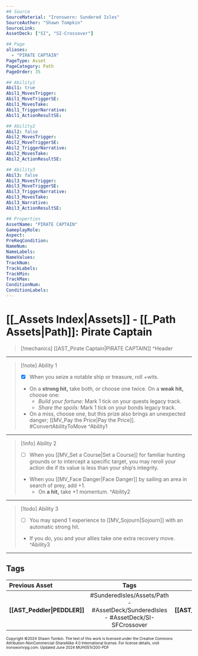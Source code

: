 ```yaml
---
## Source
SourceMaterial: "Ironsworn: Sundered Isles"
SourceAuthor: "Shawn Tompkin"
SourceLink: 
AssetDeck: ["SI", "SI-Crossover"]

## Page
aliases:
  - "PIRATE CAPTAIN"
PageType: Asset
PageCategory: Path
PageOrder: 35

## Ability1
Abil1: true
Abil1_MovesTrigger: 
Abil1_MoveTriggerSE: 
Abil1_MovesTake: 
Abil1_TriggerNarrative: 
Abil1_ActionResultSE: 

## Ability2
Abil2: false
Abil2_MovesTrigger: 
Abil2_MoveTriggerSE: 
Abil2_TriggerNarrative: 
Abil2_MovesTake: 
Abil2_ActionResultSE: 

## Ability3
Abil3: false
Abil3_MovesTrigger: 
Abil3_MoveTriggerSE: 
Abil3_TriggerNarrative: 
Abil3_MovesTake: 
Abil3_Narrative: 
Abil3_ActionResultSE: 

## Properties
AssetName: "PIRATE CAPTAIN"
GameplayRole: 
Aspect: 
PreReqCondition: 
NameNum: 
NameLabels: 
NameValues: 
TrackNum: 
TrackLabels: 
TrackMin: 
TrackMax: 
ConditionNum: 
ConditionLabels: 
---
```

# [[_Assets Index|Assets]] - [[_Path Assets|Path]]: Pirate Captain

> [!mechanics] [[AST_Pirate Captain|PIRATE CAPTAIN]] ^Header
 ___
> [!note] Ability 1
> - [x] When you seize a notable ship or treasure, roll +wits.
> - On a **strong hit,** take both, or choose one twice. On a **weak hit,** choose one: 
> 	- _Build your fortune:_ Mark 1 tick on your quests legacy track.
> 	- _Share the spoils:_ Mark 1 tick on your bonds legacy track.
> - On a miss, choose one, but this prize also brings an unexpected danger; [[MV_Pay the Price|Pay the Price]]. #ConvertAbilityToMove ^Ability1
___
> [!info] Ability 2
> - [ ] When you [[MV_Set a Course|Set a Course]] for familiar hunting grounds or to intercept a specific target, you may reroll your action die if its value is less than your ship’s integrity.
> - When you [[MV_Face Danger|Face Danger]] by sailing an area in search of prey, add +1.
> 	- On **a hit,** take +1 momentum. ^Ability2
___
> [!todo] Ability 3
> - [ ] You may spend 1 experience to [[MV_Sojourn|Sojourn]] with an automatic strong hit.
> - If you do, you and your allies take one extra recovery move. ^Ability3
___
## Tags

| Previous Asset | Tags | Next Asset |
| :--- | :---: | ---: |
| **[[AST_Peddler\|PEDDLER]]** | #SunderedIsles/Assets/Path - #AssetDeck/SunderedIsles - #AssetDeck/SI-SFCrossover | **[[AST_Pistoleer\|PISTOLEER]]** |

<font size=-2>Copyright ©2024 Shawn Tomkin. The text of this work is licensed under the Creative Commons Attribution-NonCommercial-ShareAlike 4.0 International license. For license details, visit ironswornrpg.com. Updated June 2024 MUH051V200-PDF</font>